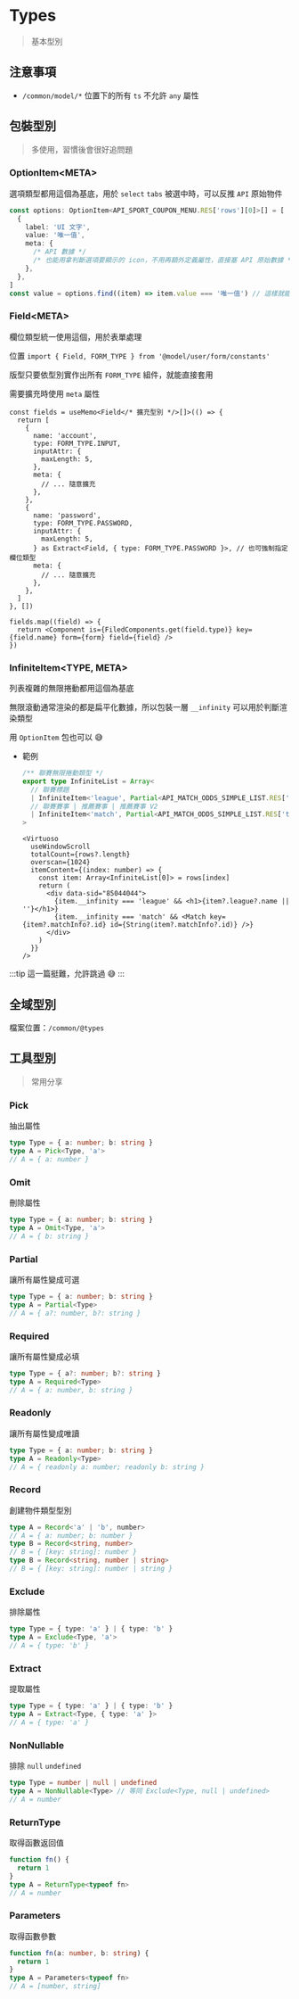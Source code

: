 # Types

> 基本型別

## 注意事項

- `/common/model/*` 位置下的所有 `ts` 不允許 `any` 屬性

## 包裝型別

> 多使用，習慣後會很好追問題

### OptionItem\<META>

選項類型都用這個為基底，用於 `select` `tabs` 被選中時，可以反推 `API` 原始物件

```ts
const options: OptionItem<API_SPORT_COUPON_MENU.RES['rows'][0]>[] = [
  {
    label: 'UI 文字',
    value: '唯一值',
    meta: {
      /* API 數據 */
      /* 也能用拿判斷選項要顯示的 icon，不用再額外定義屬性，直接塞 API 原始數據 */
    },
  },
]
const value = options.find((item) => item.value === '唯一值') // 這樣就能統一 UI 格式，又能各自有各自的 API 數據
```

### Field\<META>

欄位類型統一使用這個，用於表單處理

位置 `import { Field, FORM_TYPE } from '@model/user/form/constants'`

版型只要依型別實作出所有 `FORM_TYPE` 組件，就能直接套用

需要擴充時使用 `meta` 屬性

```tsx
const fields = useMemo<Field</* 擴充型別 */>[]>(() => {
  return [
    {
      name: 'account',
      type: FORM_TYPE.INPUT,
      inputAttr: {
        maxLength: 5,
      },
      meta: {
        // ... 隨意擴充
      },
    },
    {
      name: 'password',
      type: FORM_TYPE.PASSWORD,
      inputAttr: {
        maxLength: 5,
      } as Extract<Field, { type: FORM_TYPE.PASSWORD }>, // 也可強制指定欄位類型
      meta: {
        // ... 隨意擴充
      },
    },
  ]
}, [])

fields.map((field) => {
  return <Component is={FiledComponents.get(field.type)} key={field.name} form={form} field={field} />
})
```

### InfiniteItem\<TYPE, META>

列表複雜的無限捲動都用這個為基底

無限滾動通常渲染的都是扁平化數據，所以包裝一層 `__infinity` 可以用於判斷渲染類型

用 `OptionItem` 包也可以 😅

- 範例

  ```ts
  /** 聯賽無限捲動類型 */
  export type InfiniteList = Array<
    // 聯賽標題
    | InfiniteItem<'league', Partial<API_MATCH_ODDS_SIMPLE_LIST.RES['t']['leagueOdds'][0]>>
    // 聯賽賽事 | 推薦賽事 | 推薦賽事 V2
    | InfiniteItem<'match', Partial<API_MATCH_ODDS_SIMPLE_LIST.RES['t']['leagueOdds'][0]['matchOdds'][0]>>
  >
  ```

  ```tsx
  <Virtuoso
    useWindowScroll
    totalCount={rows?.length}
    overscan={1024}
    itemContent={(index: number) => {
      const item: Array<InfiniteList[0]> = rows[index]
      return (
        <div data-sid="85044044">
          {item.__infinity === 'league' && <h1>{item?.league?.name || ''}</h1>}
          {item.__infinity === 'match' && <Match key={item?.matchInfo?.id} id={String(item?.matchInfo?.id)} />}
        </div>
      )
    }}
  />
  ```

:::tip
這一篇挺難，允許跳過 😅
:::

## 全域型別

檔案位置：`/common/@types`

## 工具型別

> 常用分享

### Pick

抽出屬性

```ts
type Type = { a: number; b: string }
type A = Pick<Type, 'a'>
// A = { a: number }
```

### Omit

刪除屬性

```ts
type Type = { a: number; b: string }
type A = Omit<Type, 'a'>
// A = { b: string }
```

### Partial

讓所有屬性變成可選

```ts
type Type = { a: number; b: string }
type A = Partial<Type>
// A = { a?: number, b?: string }
```

### Required

讓所有屬性變成必填

```ts
type Type = { a?: number; b?: string }
type A = Required<Type>
// A = { a: number, b: string }
```

### Readonly

讓所有屬性變成唯讀

```ts
type Type = { a: number; b: string }
type A = Readonly<Type>
// A = { readonly a: number; readonly b: string }
```

### Record

創建物件類型型別

```ts
type A = Record<'a' | 'b', number>
// A = { a: number; b: number }
type B = Record<string, number>
// B = { [key: string]: number }
type B = Record<string, number | string>
// B = { [key: string]: number | string }
```

### Exclude

排除屬性

```ts
type Type = { type: 'a' } | { type: 'b' }
type A = Exclude<Type, 'a'>
// A = { type: 'b' }
```

### Extract

提取屬性

```ts
type Type = { type: 'a' } | { type: 'b' }
type A = Extract<Type, { type: 'a' }>
// A = { type: 'a' }
```

### NonNullable

排除 `null` `undefined`

```ts
type Type = number | null | undefined
type A = NonNullable<Type> // 等同 Exclude<Type, null | undefined>
// A = number
```

### ReturnType

取得函數返回值

```ts
function fn() {
  return 1
}
type A = ReturnType<typeof fn>
// A = number
```

### Parameters

取得函數參數

```ts
function fn(a: number, b: string) {
  return 1
}
type A = Parameters<typeof fn>
// A = [number, string]
```
